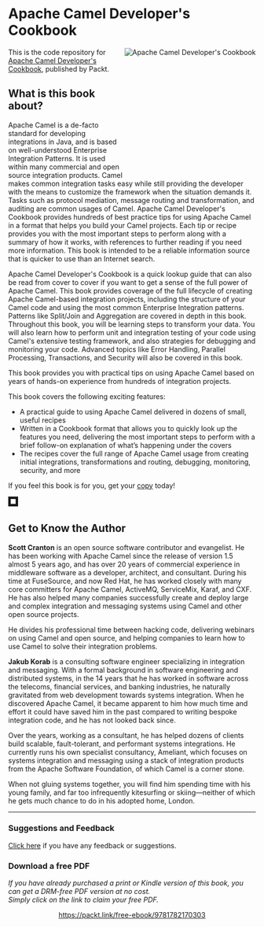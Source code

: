 


# Apache Camel Developer's Cookbook 

<a href="https://prod.packtpub.com/in/application-development/apache-camel-developers-cookbook?utm_source=github&utm_medium=repository&utm_campaign=9781782170303">  <img src="https://prod.packtpub.com/media/catalog/product/cache/e4d64343b1bc593f1c5348fe05efa4a6/0/3/0303en20camel20cookbook.jpg" alt="Apache Camel Developer's Cookbook" height="256px" align="right"></a>

This is the code repository for [Apache Camel Developer's Cookbook](https://prod.packtpub.com/in/application-development/apache-camel-developers-cookbook?utm_source=github&utm_medium=repository&utm_campaign=9781782170303), published by Packt.


## What is this book about?
Apache Camel is a de-facto standard for developing integrations in Java, and is based on well-understood Enterprise Integration Patterns. It is used within many commercial and open source integration products. Camel makes common integration tasks easy while still providing the developer with the means to customize the framework when the situation demands it. Tasks such as protocol mediation, message routing and transformation, and auditing are common usages of Camel. Apache Camel Developer's Cookbook provides hundreds of best practice tips for using Apache Camel in a format that helps you build your Camel projects. Each tip or recipe provides you with the most important steps to perform along with a summary of how it works, with references to further reading if you need more information. This book is intended to be a reliable information source that is quicker to use than an Internet search. 

Apache Camel Developer's Cookbook is a quick lookup guide that can also be read from cover to cover if you want to get a sense of the full power of Apache Camel. This book provides coverage of the full lifecycle of creating Apache Camel-based integration projects, including the structure of your Camel code and using the most common Enterprise Integration patterns. Patterns like Split/Join and Aggregation are covered in depth in this book. Throughout this book, you will be learning steps to transform your data. You will also learn how to perform unit and integration testing of your code using Camel's extensive testing framework, and also strategies for debugging and monitoring your code. Advanced topics like Error Handling, Parallel Processing, Transactions, and Security will also be covered in this book. 

This book provides you with practical tips on using Apache Camel based on years of hands-on experience from hundreds of integration projects.

This book covers the following exciting features:

* A practical guide to using Apache Camel delivered in dozens of small, useful recipes
* Written in a Cookbook format that allows you to quickly look up the features you need, delivering the most important steps to perform with a brief follow-on explanation of what’s happening under the covers
* The recipes cover the full range of Apache Camel usage from creating initial integrations, transformations and routing, debugging, monitoring, security, and more

If you feel this book is for you, get your [copy](https://www.amazon.com/dp/1782170308) today!

<a href="https://www.packtpub.com/?utm_source=github&utm_medium=banner&utm_campaign=GitHubBanner"><img src="https://raw.githubusercontent.com/PacktPublishing/GitHub/master/GitHub.png" 
alt="https://www.packtpub.com/" border="5" /></a>



## Get to Know the Author
**Scott Cranton** is an open source software contributor and evangelist. He has been working with Apache Camel since the release of version 1.5 almost 5 years ago, and has over 20 years of commercial experience in middleware software as a developer, architect, and consultant. During his time at FuseSource, and now Red Hat, he has worked closely with many core committers for Apache Camel, ActiveMQ, ServiceMix, Karaf, and CXF. He has also helped many companies successfully create and deploy large and complex integration and messaging systems using Camel and other open source projects.

He divides his professional time between hacking code, delivering webinars on using Camel and open source, and helping companies to learn how to use Camel to solve their integration problems.

**Jakub Korab** is a consulting software engineer specializing in integration and messaging. With a formal background in software engineering and distributed systems, in the 14 years that he has worked in software across the telecoms, financial services, and banking industries, he naturally gravitated from web development towards systems integration. When he discovered Apache Camel, it became apparent to him how much time and effort it could have saved him in the past compared to writing bespoke integration code, and he has not looked back since.

Over the years, working as a consultant, he has helped dozens of clients build scalable, fault-tolerant, and performant systems integrations. He currently runs his own specialist consultancy, Ameliant, which focuses on systems integration and messaging using a stack of integration products from the Apache Software Foundation, of which Camel is a corner stone.

When not gluing systems together, you will find him spending time with his young family, and far too infrequently kitesurfing or skiing—neither of which he gets much chance to do in his adopted home, London.


****


### Suggestions and Feedback
[Click here](https://docs.google.com/forms/d/e/1FAIpQLSdy7dATC6QmEL81FIUuymZ0Wy9vH1jHkvpY57OiMeKGqib_Ow/viewform) if you have any feedback or suggestions.


### Download a free PDF

 <i>If you have already purchased a print or Kindle version of this book, you can get a DRM-free PDF version at no cost.<br>Simply click on the link to claim your free PDF.</i>
<p align="center"> <a href="https://packt.link/free-ebook/9781782170303">https://packt.link/free-ebook/9781782170303 </a> </p>
